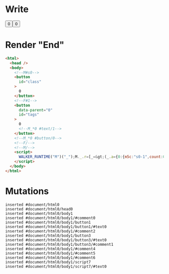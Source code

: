 # Write
  <!--M#s0--><button id=class>0</button><!--F#1--><button id=tags data-parent=0>0<!--M_*0 #text/1--></button><!--M_*0 #button/0--><!--F/--><!--M/--><script>WALKER_RUNTIME("M")("_");M._.r=[_=>(_.a={0:{m5c:"s0-1",count:0}}),0,"$compat_setScope",0,"packages/translator-interop/src/__tests__/fixtures/interop-class-to-tags-import/components/tags-counter.marko_0_count",0];M._.w();$MC=(window.$MC||[]).concat({"w":[["s0",0,{},{"f":1}]],"t":["packages/translator-interop/src/__tests__/fixtures/interop-class-to-tags-import/template.marko"]})</script>


# Render "End"
```html
<html>
  <head />
  <body>
    <!--M#s0-->
    <button
      id="class"
    >
      0
    </button>
    <!--F#1-->
    <button
      data-parent="0"
      id="tags"
    >
      0
      <!--M_*0 #text/1-->
    </button>
    <!--M_*0 #button/0-->
    <!--F/-->
    <!--M/-->
    <script>
      WALKER_RUNTIME("M")("_");M._.r=[_=&gt;(_.a={0:{m5c:"s0-1",count:0}}),0,"$compat_setScope",0,"packages/translator-interop/src/__tests__/fixtures/interop-class-to-tags-import/components/tags-counter.marko_0_count",0];M._.w();$MC=(window.$MC||[]).concat({"w":[["s0",0,{},{"f":1}]],"t":["packages/translator-interop/src/__tests__/fixtures/interop-class-to-tags-import/template.marko"]})
    </script>
  </body>
</html>
```

# Mutations
```
inserted #document/html0
inserted #document/html0/head0
inserted #document/html0/body1
inserted #document/html0/body1/#comment0
inserted #document/html0/body1/button1
inserted #document/html0/body1/button1/#text0
inserted #document/html0/body1/#comment2
inserted #document/html0/body1/button3
inserted #document/html0/body1/button3/#text0
inserted #document/html0/body1/button3/#comment1
inserted #document/html0/body1/#comment4
inserted #document/html0/body1/#comment5
inserted #document/html0/body1/#comment6
inserted #document/html0/body1/script7
inserted #document/html0/body1/script7/#text0
```